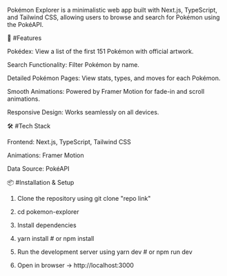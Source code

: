 Pokémon Explorer is a minimalistic web app built with Next.js, TypeScript, and Tailwind CSS, allowing users to browse and search for Pokémon using the PokéAPI.


🚀 #Features

 Pokédex: View a list of the first 151 Pokémon with official artwork.

 Search Functionality: Filter Pokémon by name.

 Detailed Pokémon Pages: View stats, types, and moves for each Pokémon.

 Smooth Animations: Powered by Framer Motion for fade-in and scroll animations.

 Responsive Design: Works seamlessly on all devices.



🛠️ #Tech Stack

 Frontend: Next.js, TypeScript, Tailwind CSS

 Animations: Framer Motion

 Data Source: PokéAPI



📦 #Installation & Setup

1. Clone the repository using git clone "repo link"

2. cd pokemon-explorer

3. Install dependencies

4. yarn install  # or npm install

5. Run the development server using yarn dev  # or npm run dev

6. Open in browser -> http://localhost:3000


